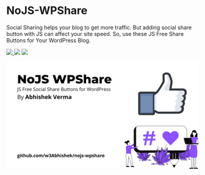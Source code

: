 # NoJS-WPShare

Social Sharing helps your blog to get more traffic. But adding social share button with JS can affect your site speed. So, use these JS Free Share Buttons for Your WordPress Blog.

<a href="http://hits.dwyl.com/w3Abhishek/nojs-wpshare" target="_blank">
      <img src="http://hits.dwyl.com/w3Abhishek/nojs-wpshare.svg" />
    </a><img src="https://img.shields.io/docker/v/w3Abhishek/nojs-wpshare?sort=date" />
    <a href="https://github.com/w3Abhishek" target="_blank">
      <img src="https://img.shields.io/github/followers/w3Abhishek?label=Follow&style=for-the-badge" />
    </a>
    
![img](https://raw.githubusercontent.com/w3Abhishek/nojs-wpshare/master/NoJS%20WPShare.png)


